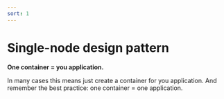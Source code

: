 ```yaml
---
sort: 1
---
```

# Single-node design pattern

**One container = you application.**

In many cases this means just create a container for you application. And remember the best practice: one container = one application.

